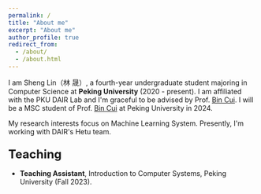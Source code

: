```yaml
---
permalink: /
title: "About me"
excerpt: "About me"
author_profile: true
redirect_from: 
  - /about/
  - /about.html
---
```


I am Sheng Lin（林 晟）, a fourth-year undergraduate student majoring in Computer Science at **Peking University** (2020 - present). I am affiliated with the PKU DAIR Lab and I'm graceful to be advised by Prof. [Bin Cui](https://cuibinpku.github.io/index.html). I will be a MSC student of Prof. [Bin Cui](https://cuibinpku.github.io/index.html) at Peking University in 2024.

My research interests focus on Machine Learning System. Presently, I'm working with DAIR's Hetu team.

<h3>
<strong><font size="5">Teaching</font></strong>
</h3>

* **Teaching Assistant**, Introduction to Computer Systems, Peking University (Fall 2023).
